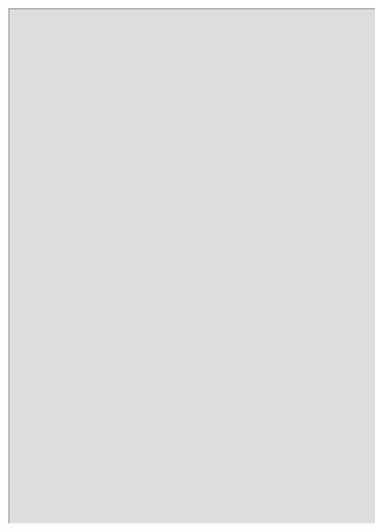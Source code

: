 <iframe   src="https://afdian.net/@napori" width="2048" height="1024"   frameborder="1/0"  name="爱发电"     scrolling="yes/no/auto">   

</iframe>
